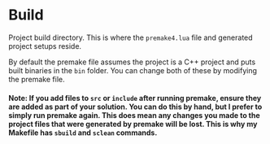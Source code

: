 # Build

Project build directory. This is where the `premake4.lua` file and generated project setups reside.

By default the premake file assumes the project is a C++ project and puts built binaries in the `bin` folder. You can change both of these by modifying the premake file.

#### Note: If you add files to `src` or `include` after running premake, ensure they are added as part of your solution. You can do this by hand, but I prefer to simply run premake again. This does mean any changes you made to the project files that were generated by premake will be lost. This is why my Makefile has `sbuild` and `sclean` commands.
